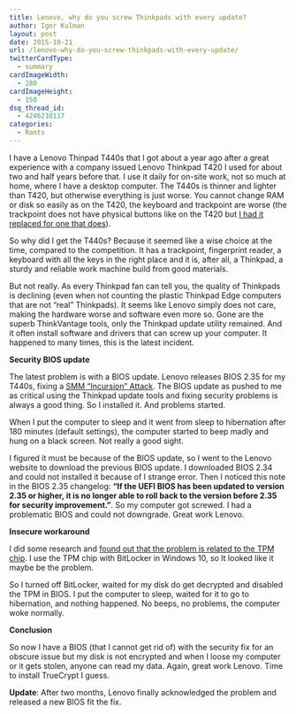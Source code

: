 ```yaml
---
title: Lenovo, why do you screw Thinkpads with every update?
author: Igor Kulman
layout: post
date: 2015-10-21
url: /lenovo-why-do-you-screw-thinkpads-with-every-update/
twitterCardType:
  - summary
cardImageWidth:
  - 280
cardImageHeight:
  - 150
dsq_thread_id:
  - 4246210117
categories:
  - Rants
---
```

I have a Lenovo Thinpad T440s that I got about a year ago after a great experience with a company issued Lenovo Thinkpad T420 I used for about two and half years before that. I use it daily for on-site work, not so much at home, where I have a desktop computer. The T440s is thinner and lighter than T420, but otherwise everything is just worse. You cannot change RAM or disk so easily as on the T420, the keyboard and trackpoint are worse (the trackpoint does not have physical buttons like on the T420 but [I had it replaced for one that does][1]). 

So why did I get the T440s? Because it seemed like a wise choice at the time, compared to the competition. It has a trackpoint, fingerprint reader, a keyboard with all the keys in the right place and it is, after all, a Thinkpad, a sturdy and reliable work machine build from good materials. 

But not really. As every Thinkpad fan can tell you, the quality of Thinkpads is declining (even when not counting the plastic Thinkpad Edge computers that are not &#8220;real&#8221; Thinkpads). It seems like Lenovo simply does not care, making the hardware worse and software even more so. Gone are the superb ThinkVantage tools, only the Thinkpad update utility remained. And it often install software and drivers that can screw up your computer. It happened to many times, this is the latest incident.

<!--more-->

**Security BIOS update**

The latest problem is with a BIOS update. Lenovo releases BIOS 2.35 for my T440s, fixing a [SMM &#8220;Incursion&#8221; Attack][2]. The BIOS update as pushed to me as critical using the Thinkpad update tools and fixing security problems is always a good thing. So I installed it. And problems started.

When I put the computer to sleep and it went from sleep to hibernation after 180 minutes (default settings), the computer started to beep madly and hung on a black screen. Not really a good sight. 

I figured it must be because of the BIOS update, so I went to the Lenovo website to download the previous BIOS update. I downloaded BIOS 2.34 and could not installed it because of I strange error. Then I noticed this note in the BIOS 2.35 changelog: **&#8220;If the UEFI BIOS has been updated to version 2.35 or higher, it is no longer able to roll back to the version before 2.35 for security improvement.&#8221;**. So my computer got screwed. I had a problematic BIOS and could not downgrade. Great work Lenovo.

**Insecure workaround**

I did some research and [found out that the problem is related to the TPM chip][3]. I use the TPM chip with BitLocker in Windows 10, so It looked like it maybe be the problem. 

So I turned off BitLocker, waited for my disk do get decrypted and disabled the TPM in BIOS. I put the computer to sleep, waited for it to go to hibernation, and nothing happened. No beeps, no problems, the computer woke normally.

**Conclusion**

So now I have a BIOS (that I cannot get rid of) with the security fix for an obscure issue but my disk is not encrypted and when I loose my computer or it gets stolen, anyone can read my data. Again, great work Lenovo. Time to install TrueCrypt I guess.

**Update**: After two months, Lenovo finally acknowledged the problem and released a new BIOS fit the fix.

 [1]: http://camerongray.me/2015/02/fitting-physical-trackpoint-buttons-to-a-lenovo-thinkpad-t440s/
 [2]: https://support.lenovo.com/us/en/product_security/smm_attack
 [3]: https://forums.lenovo.com/t5/ThinkPad-T400-T500-and-newer-T/T440s-beeps-while-putting-in-sleep-mode-and-a-blank-screen/m-p/2191866